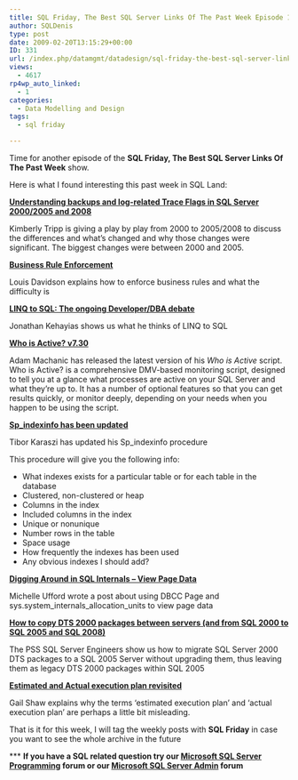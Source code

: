 ```yaml
---
title: SQL Friday, The Best SQL Server Links Of The Past Week Episode 12
author: SQLDenis
type: post
date: 2009-02-20T13:15:29+00:00
ID: 331
url: /index.php/datamgmt/datadesign/sql-friday-the-best-sql-server-links-of-12/
views:
  - 4617
rp4wp_auto_linked:
  - 1
categories:
  - Data Modelling and Design
tags:
  - sql friday

---
```

Time for another episode of the **SQL Friday, The Best SQL Server Links Of The Past Week** show.
  
Here is what I found interesting this past week in SQL Land:

**[Understanding backups and log-related Trace Flags in SQL Server 2000/2005 and 2008][1]**
  
Kimberly Tripp is giving a play by play from 2000 to 2005/2008 to discuss the differences and what&#8217;s changed and why those changes were significant. The biggest changes were between 2000 and 2005.

**[Business Rule Enforcement][2]**
  
Louis Davidson explains how to enforce business rules and what the difficulty is

**[LINQ to SQL: The ongoing Developer/DBA debate][3]**
  
Jonathan Kehayias shows us what he thinks of LINQ to SQL

**[Who is Active? v7.30][4]**
  
Adam Machanic has released the latest version of his _Who is Active_ script. Who is Active? is a comprehensive DMV-based monitoring script, designed to tell you at a glance what processes are active on your SQL Server and what they&#8217;re up to. It has a number of optional features so that you can get results quickly, or monitor deeply, depending on your needs when you happen to be using the script. 

**[Sp_indexinfo has been updated][5]**
  
Tibor Karaszi has updated his Sp_indexinfo procedure
  
This procedure will give you the following info:

  * What indexes exists for a particular table or for each table in the database
  * Clustered, non-clustered or heap
  * Columns in the index
  * Included columns in the index
  * Unique or nonunique
  * Number rows in the table
  * Space usage
  * How frequently the indexes has been used
  * Any obvious indexes I should add?

**[Digging Around in SQL Internals &#8211; View Page Data][6]**
  
Michelle Ufford wrote a post about using DBCC Page and sys.system\_internals\_allocation_units to view page data

**[How to copy DTS 2000 packages between servers (and from SQL 2000 to SQL 2005 and SQL 2008)][7]**

The PSS SQL Server Engineers show us how to migrate SQL Server 2000 DTS packages to a SQL 2005 Server without upgrading them, thus leaving them as legacy DTS 2000 packages within SQL 2005

**[Estimated and Actual execution plan revisited][8]**
  
Gail Shaw explains why the terms ‘estimated execution plan’ and ‘actual execution plan’ are perhaps a little bit misleading.



That is it for this week, I will tag the weekly posts with **SQL Friday** in case you want to see the whole archive in the future

\*** **If you have a SQL related question try our [Microsoft SQL Server Programming][9] forum or our [Microsoft SQL Server Admin][10] forum**<ins></ins>

 [1]: http://www.sqlskills.com/BLOGS/KIMBERLY/post/Understanding-the-Transaction-log.aspx
 [2]: http://sqlblog.com/blogs/louis_davidson/archive/2009/02/16/business-rule-enforcement.aspx
 [3]: http://sqlblog.com/blogs/jonathan_kehayias/archive/2009/02/17/linq-to-sql-the-ongoing-developer-dba-debate.aspx
 [4]: http://sqlblog.com/blogs/adam_machanic/archive/2009/02/18/who-is-active-v7-30.aspx
 [5]: http://www.karaszi.com/SQLServer/util_sp_indexinfo.asp
 [6]: http://feedproxy.google.com/~r/SqlFool/~3/J2HQOSyRsf8/
 [7]: http://blogs.msdn.com/psssql/archive/2009/02/19/how-to-copy-dts-2000-packages-between-servers-and-from-sql-2000-to-sql-2005-and-sql-2008.aspx
 [8]: http://feedproxy.google.com/~r/SqlInTheWild/~3/rv7z9KDR6kQ/
 [9]: http://forum.ltd.local/viewforum.php?f=17
 [10]: http://forum.ltd.local/viewforum.php?f=22
